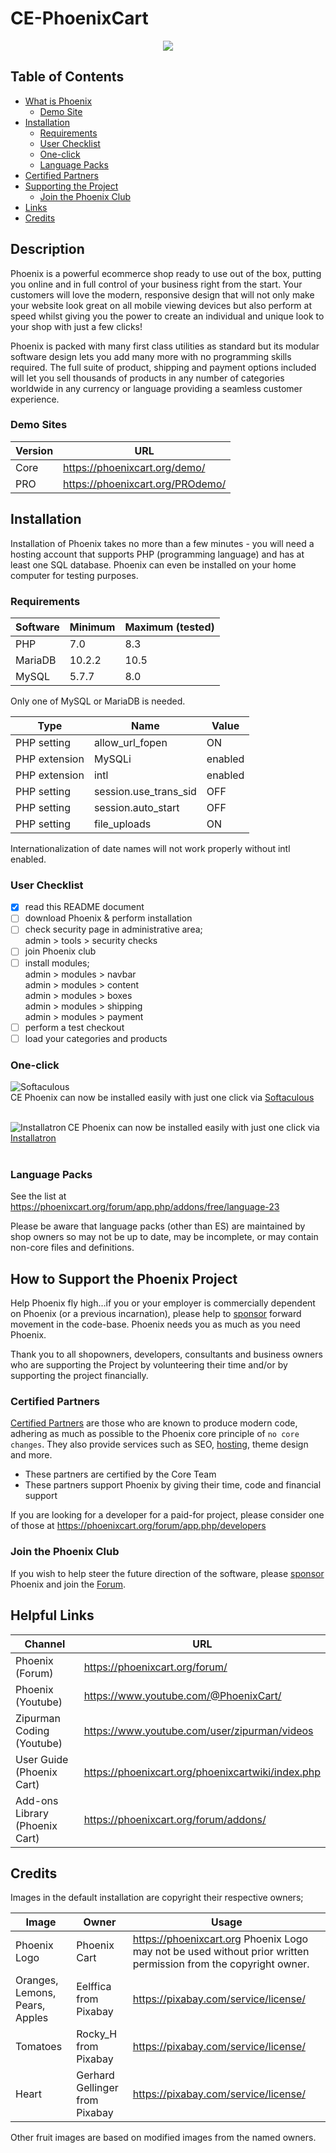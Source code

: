 # CE-PhoenixCart

<p align="center">
  <img src="https://raw.githubusercontent.com/CE-PhoenixCart/PhoenixCart/master/.github/ce-phoenix.png">
</p>

## Table of Contents

* [What is Phoenix](https://github.com/CE-PhoenixCart/PhoenixCart#description)
  - [Demo Site](https://github.com/CE-PhoenixCart/PhoenixCart#demo-sites)
* [Installation](https://github.com/CE-PhoenixCart/PhoenixCart#installation)
  - [Requirements](https://github.com/CE-PhoenixCart/PhoenixCart#requirements)
  - [User Checklist](https://github.com/CE-PhoenixCart/PhoenixCart#user-checklist)
  - [One-click](https://github.com/CE-PhoenixCart/PhoenixCart#one-click)
  - [Language Packs](https://github.com/CE-PhoenixCart/PhoenixCart#language-packs)
* [Certified Partners](https://github.com/CE-PhoenixCart/PhoenixCart#certified-partners)
* [Supporting the Project](https://github.com/CE-PhoenixCart/PhoenixCart#how-to-support-the-phoenix-project)
  - [Join the Phoenix Club](https://github.com/CE-PhoenixCart/PhoenixCart#join-the-phoenix-club)
* [Links](https://github.com/CE-PhoenixCart/PhoenixCart#helpful-links)
* [Credits](https://github.com/CE-PhoenixCart/PhoenixCart#credits)

## Description

Phoenix is a powerful ecommerce shop ready to use out of the box, putting you online and in full control of your business right from the start.  Your customers will love the modern, responsive design that will not only make your website look great on all mobile viewing devices but also perform at speed whilst giving you the power to create an individual and unique look to your shop with just a few clicks!

Phoenix is packed with many first class utilities as standard but its modular software design lets you add many more with no programming skills required. The full suite of product, shipping and payment options included will let you sell thousands of products in any number of categories worldwide in any currency or language providing a seamless customer experience.

### Demo Sites

Version | URL
------- | ---
Core|https://phoenixcart.org/demo/  
PRO|https://phoenixcart.org/PROdemo/

## Installation

Installation of Phoenix takes no more than a few minutes - you will need a hosting account that supports PHP (programming language) and has at least one SQL database.  Phoenix can even be installed on your home computer for testing purposes.

### Requirements

Software | Minimum | Maximum (tested)
-------- | ------- | ----------------
PHP | 7.0 | 8.3
MariaDB | 10.2.2 | 10.5
MySQL | 5.7.7 | 8.0

Only one of MySQL or MariaDB is needed.  

Type | Name | Value
---- | ---- | -----
PHP setting | allow_url_fopen | ON
PHP extension | MySQLi | enabled
PHP extension | intl | enabled
PHP setting | session.use_trans_sid | OFF
PHP setting | session.auto_start | OFF
PHP setting | file_uploads | ON

Internationalization of date names will not work properly without intl enabled.

### User Checklist

- [x] read this README document
- [ ] download Phoenix & perform installation
- [ ] check security page in administrative area;  
      admin > tools > security checks
- [ ] join Phoenix club
- [ ] install modules;  
      admin > modules > navbar<br>
      admin > modules > content<br>
      admin > modules > boxes<br>
      admin > modules > shipping<br>
      admin > modules > payment
- [ ] perform a test checkout
- [ ] load your categories and products

### One-click

<img align="left" src="http://www.softaculous.com/website/images/softac_products.gif" alt="Softaculous"><br>CE Phoenix can now be installed easily with just one click via [Softaculous](http://www.softaculous.com/apps/ecommerce/CE_Phoenix)<br><br>

<img align="left" src="https://user-images.githubusercontent.com/104613/112981416-27a8e980-9129-11eb-97e7-a015f95d35b9.png" alt="Installatron">CE Phoenix can now be installed easily with just one click via [Installatron](https://installatron.com/cephoenixcart/)<br><br>

### Language Packs

See the list at https://phoenixcart.org/forum/app.php/addons/free/language-23

Please be aware that language packs (other than ES) are maintained by shop owners so may not be up to date, may be incomplete, or may contain non-core files and definitions.

## How to Support the Phoenix Project

Help Phoenix fly high...if you or your employer is commercially dependent on Phoenix (or a previous incarnation), please help to [sponsor](https://phoenixcart.org/phoenix_gopro.php) forward movement in the code-base. Phoenix needs you as much as you need Phoenix.

Thank you to all shopowners, developers, consultants and business owners who are supporting the Project by volunteering their time and/or by supporting the project financially.

### Certified Partners

[Certified Partners](https://phoenixcart.org/forum/viewforum.php?f=22) are those who are known to produce modern code, adhering as much as possible to the Phoenix core principle of `no core changes`. They also provide services such as SEO, [hosting](https://phoenixcart.org/forum/app.php/hosting), theme design and more.

* These partners are certified by the Core Team
* These partners support Phoenix by giving their time, code and financial support

If you are looking for a developer for a paid-for project, please consider one of those at https://phoenixcart.org/forum/app.php/developers

### Join the Phoenix Club

If you wish to help steer the future direction of the software, please [sponsor](https://phoenixcart.org/phoenix_gopro.php) Phoenix and join the [Forum](https://phoenixcart.org/forum/).

## Helpful Links

Channel | URL 
------------ | -------------
Phoenix (Forum) | https://phoenixcart.org/forum/
Phoenix (Youtube) | https://www.youtube.com/@PhoenixCart/
Zipurman Coding (Youtube) | https://www.youtube.com/user/zipurman/videos
User Guide (Phoenix Cart) | https://phoenixcart.org/phoenixcartwiki/index.php
Add-ons Library (Phoenix Cart) | https://phoenixcart.org/forum/addons/

## Credits

Images in the default installation are copyright their respective owners;

Image | Owner | Usage
------------ | ------------- | -------------
Phoenix Logo | Phoenix Cart | https://phoenixcart.org Phoenix Logo may not be used without prior written permission from the copyright owner.
Oranges, Lemons, Pears, Apples | Eelffica from Pixabay | https://pixabay.com/service/license/
Tomatoes | Rocky_H from Pixabay | https://pixabay.com/service/license/
Heart | Gerhard Gellinger from Pixabay | https://pixabay.com/service/license/

Other fruit images are based on modified images from the named owners.
